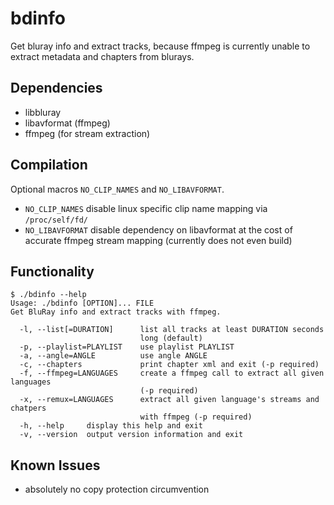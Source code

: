 # bdinfo

Get bluray info and extract tracks, because ffmpeg is currently unable to
extract metadata and chapters from blurays.


## Dependencies

* libbluray
* libavformat (ffmpeg)
* ffmpeg (for stream extraction)


## Compilation

Optional macros `NO_CLIP_NAMES` and `NO_LIBAVFORMAT`.

* `NO_CLIP_NAMES` disable linux specific clip name mapping via `/proc/self/fd/`
* `NO_LIBAVFORMAT` disable dependency on libavformat at the cost of accurate
  ffmpeg stream mapping (currently does not even build)


## Functionality

```
$ ./bdinfo --help
Usage: ./bdinfo [OPTION]... FILE
Get BluRay info and extract tracks with ffmpeg.

  -l, --list[=DURATION]      list all tracks at least DURATION seconds
                             long (default)
  -p, --playlist=PLAYLIST    use playlist PLAYLIST
  -a, --angle=ANGLE          use angle ANGLE
  -c, --chapters             print chapter xml and exit (-p required)
  -f, --ffmpeg=LANGUAGES     create a ffmpeg call to extract all given languages
                             (-p required)
  -x, --remux=LANGUAGES      extract all given language's streams and chatpers
                             with ffmpeg (-p required)
  -h, --help     display this help and exit
  -v, --version  output version information and exit
```


## Known Issues

* absolutely no copy protection circumvention
